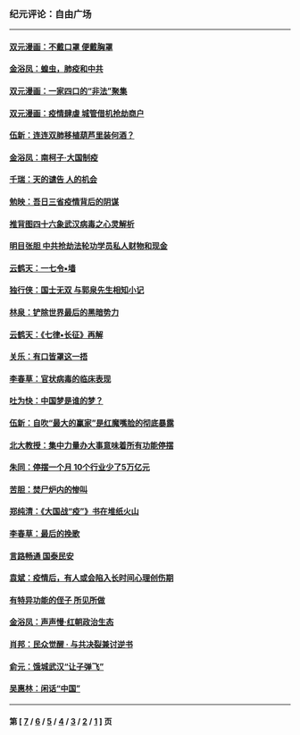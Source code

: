 ### 纪元评论：自由广场
---
#### [双元漫画：不戴口罩 便戴胸罩](../../pages/nsc993/n11916447.md) 
#### [金浴凤：蝗虫，肺疫和中共](../../pages/nsc993/n11916904.md) 
#### [双元漫画：一家四口的“非法”聚集](../../pages/nsc993/n11916378.md) 
#### [双元漫画：疫情肆虐 城管借机抢劫商户](../../pages/nsc993/n11916310.md) 
#### [伍新：连连双肺移植葫芦里装何酒？](../../pages/nsc993/n11913667.md) 
#### [金浴凤：南柯子·大国制疫](../../pages/nsc993/n11913657.md) 
#### [千瑞：天的谴告  人的机会](../../pages/nsc993/n11913309.md) 
#### [勉映：吾日三省疫情背后的阴谋](../../pages/nsc993/n11913079.md) 
#### [推背图四十六象武汉病毒之心灵解析](../../pages/nsc993/n11911761.md) 
#### [明目张胆 中共抢劫法轮功学员私人财物和现金](../../pages/nsc993/n11910262.md) 
#### [云鹤天：一七令▪墙](../../pages/nsc993/n11910627.md) 
#### [独行侠：国士无双 与郭泉先生相知小记](../../pages/nsc993/n11910613.md) 
#### [林泉：铲除世界最后的黑暗势力](../../pages/nsc993/n11909320.md) 
#### [云鹤天：《七律▪长征》再解](../../pages/nsc993/n11909327.md) 
#### [关乐：有口皆罩这一捂](../../pages/nsc993/n11908393.md) 
#### [李春草：官状病毒的临床表现](../../pages/nsc993/n11908339.md) 
#### [吐为快：中国梦是谁的梦？](../../pages/nsc993/n11906564.md) 
#### [伍新：自吹“最大的赢家”是红魔嘴脸的彻底暴露](../../pages/nsc993/n11906407.md) 
#### [北大教授：集中力量办大事意味着所有功能停摆](../../pages/nsc993/n11904800.md) 
#### [朱同：停摆一个月 10个行业少了5万亿元](../../pages/nsc993/n11904498.md) 
#### [苦胆：焚尸炉内的惨叫](../../pages/nsc993/n11904479.md) 
#### [郑纯清：《大国战“疫”》书在堆纸火山](../../pages/nsc993/n11904450.md) 
#### [李春草：最后的挽歌](../../pages/nsc993/n11904441.md) 
#### [言路畅通 国泰民安](../../pages/nsc993/n11904222.md) 
#### [袁斌：疫情后，有人或会陷入长时间心理创伤期](../../pages/nsc993/n11901514.md) 
#### [有特异功能的侄子 所见所做](../../pages/nsc993/n11901154.md) 
#### [金浴凤：声声慢‧红朝政治生态](../../pages/nsc993/n11899553.md) 
#### [肖邦：民众觉醒 · 与共决裂兼讨逆书](../../pages/nsc993/n11898435.md) 
#### [俞元：饿城武汉“让子弹飞”](../../pages/nsc993/n11898344.md) 
#### [吴惠林：闲话“中国”](../../pages/nsc993/n11898182.md) 

---
#### 第 [ [7](./7.md) / [6](./6.md) / [5](./5.md) / [4](./4.md) / [3](./3.md) / [2](./2.md) / [1](./1.md) ] 页
